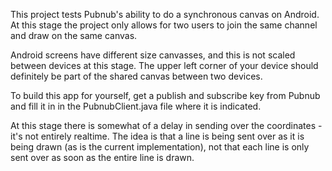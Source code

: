 This project tests Pubnub's ability to do a synchronous canvas on Android. At this stage the project only allows for two users to join the same channel and draw on the same canvas.

Android screens have different size canvasses, and this is not scaled between devices at this stage. The upper left corner of your device should definitely be part of the shared canvas between two devices.

To build this app for yourself, get a publish and subscribe key from Pubnub and fill it in in the PubnubClient.java file where it is indicated.

At this stage there is somewhat of a delay in sending over the coordinates - it's not entirely realtime. The idea is that a line is being sent over as it is being drawn (as is the current implementation), not that each line is only sent over as soon as the entire line is drawn.

